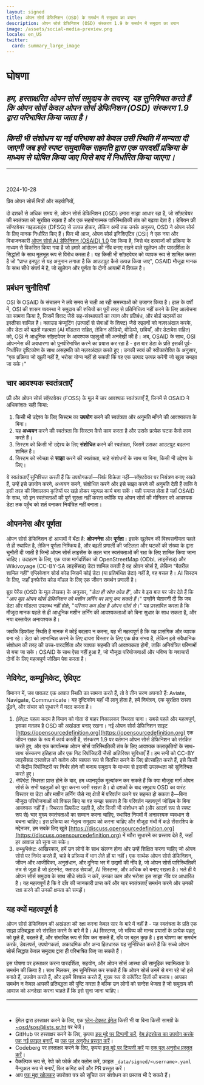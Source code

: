 ```yaml
---
layout: signed
title: ओपन सोर्स डेफिनिशन (OSD) के समर्थन में समुदाय का बयान
description: ओपन सोर्स डेफिनिशन (OSD) संस्करण 1.9 के समर्थन में समुदाय का बयान
image: /assets/social-media-preview.png
locale: en_US
twitter:
  card: summary_large_image
---
```


# **घोषणा**

## *हम, हस्ताक्षरित ओपन सोर्स समुदाय के सदस्य, यह सुनिश्चित करते हैं कि ओपन सोर्स केवल ओपन सोर्स डेफिनिशन (OSD) संस्करण 1.9 द्वारा परिभाषित किया जाता है।*

## *किसी भी संशोधन या नई परिभाषा को केवल उसी स्थिति में मान्यता दी जाएगी जब इसे स्पष्ट समुदायिक सहमति द्वारा एक पारदर्शी प्रक्रिया के माध्यम से घोषित किया जाए जिसे बाद में निर्धारित किया जाएगा।*

---
<br>

2024-10-28

प्रिय ओपन सोर्स मित्रों और सहयोगियों,

दो दशकों से अधिक समय से, ओपन सोर्स डेफिनिशन (OSD) हमारा साझा आधार रहा है, जो सॉफ़्टवेयर की स्वतंत्रता को सुरक्षित रखता है और एक सहयोगात्मक पारिस्थितिकी तंत्र को बढ़ावा देता है। डेबियन फ्री सॉफ्टवेयर गाइडलाइंस (DFSG) से उत्पन्न होकर, लेकिन अभी तक उनके अनुरूप, OSD ने ओपन सोर्स के लिए मानक निर्धारित किए हैं। फिर भी आज, ओपन सोर्स इनिशिएटिव (OSI) ने एक नया और विभाजनकारी [ओपन सोर्स AI डेफिनिशन (OSAID) 1.0](https://opensource.org/ai/open-source-ai-definition) पेश किया है, जिसे बंद दरवाजों की प्रक्रिया के माध्यम से विकसित किया गया है जो हमारे आंदोलन की नींव बनाए रखने वाले खुलेपन और पारदर्शिता के सिद्धांतों के साथ मूलभूत रूप से विरोध करता है। यह किसी भी सॉफ़्टवेयर को व्यापक रूप से शामिल करता है जो "प्राप्त इनपुट से यह अनुमान लगाता है कि आउटपुट कैसे उत्पन्न किया जाए", OSAID मौजूदा मानक के साथ सीधे संघर्ष में है, जो खुलेपन और पूर्णता के दोनों आयामों में विफल है।

## प्रबंधन चुनौतियाँ

OSI के OSAID के संचालन ने लंबे समय से चली आ रही समस्याओं को उजागर किया है। हाल के वर्षों में, OSI की शासन व्यवस्था ने समुदाय की रुचियों का पूरी तरह से प्रतिनिधित्व नहीं करने के लिए आलोचना का सामना किया है, जिसमें विवाद जैसे सह-संस्थापकों का त्याग और प्रतिबंध, और बोर्ड सदस्यों का इस्तीफा शामिल है। क्लाउड कंप्यूटिंग (उत्पादों से सेवाओं के शिफ्ट) जैसे रुझानों को नज़रअंदाज़ करके, और डेटा की बढ़ती महत्वता (AI मॉडलस सहित, लेकिन ऑडियो, वीडियो, छवियाँ, और डेटाबेस सहित) को, OSI ने आधुनिक सॉफ़्टवेयर के आवश्यक पहलुओं की अनदेखी की है। अब, OSAID के साथ, OSI ओपननेस की अवधारणा को पुनर्परिभाषित करने का प्रयास कर रहा है - इस बार डेटा के प्रति इसकी पूर्व-निर्धारित दृष्टिकोण के साथ असहमति को नज़रअंदाज़ करते हुए। उनकी स्वयं की स्वीकारोक्ति के अनुसार, "एक प्रक्रिया जो खुली नहीं है, भरोसा योग्य नहीं हो सकती कि वह एक उत्पाद उत्पन्न करेगी जो खुला समझा जा सके।"

## चार आवश्यक स्वतंत्रताएँ

फ्री और ओपन सोर्स सॉफ़्टवेयर (FOSS) के मूल में चार आवश्यक स्वतंत्रताएँ हैं, जिनमें से OSAID ने अधिकांशतः सही किया:

1. किसी भी उद्देश्य के लिए सिस्टम का **उपयोग** करने की स्वतंत्रता और अनुमति माँगने की आवश्यकता के बिना।
2. यह **अध्ययन** करने की स्वतंत्रता कि सिस्टम कैसे काम करता है और उसके प्रत्येक घटक कैसे काम करते हैं।
3. सिस्टम को किसी भी उद्देश्य के लिए **संशोधित** करने की स्वतंत्रता, जिसमें उसका आउटपुट बदलना शामिल है।
4. सिस्टम को स्वेच्छा से **साझा** करने की स्वतंत्रता, चाहे संशोधनों के साथ या बिना, किसी भी उद्देश्य के लिए।

ये स्वतंत्रताएँ सुनिश्चित करती हैं कि उपयोगकर्ता—सिर्फ विक्रेता नहीं—सॉफ़्टवेयर पर नियंत्रण बनाए रखते हैं, उन्हें इसे उपयोग करने, अध्ययन करने, संशोधित करने और इसे साझा करने की अनुमति देती हैं ताकि वे इसी तरह की विशालतम कृतियों पर खड़े होकर व्युत्पन्न कार्य बना सकें। यही समाप्त होता है यहाँ OSAID के साथ, जो इन स्वतंत्रताओं की पूर्ण सुरक्षा नहीं करता क्योंकि यह ओपन सोर्स की मोनिकर को आवश्यक डेटा तक पहुँच को शर्त बनाकर नियंत्रित नहीं बनाता।

## ओपननेस और पूर्णता

ओपन सोर्स डेफिनिशन दो आयामों में बँटा है: **ओपननेस** और **पूर्णता**। इसके खुलेपन की विश्वसनीयता पहले से ही स्थापित है, लेकिन पूर्णता निष्क्रिय है, और बढ़ती प्रणाली की जटिलता और घटकों की संख्या के द्वारा चुनौती दी जाती है जिन्हें ओपन सोर्स लाइसेंस के तहत चार स्वतंत्रताओं की रक्षा के लिए शामिल किया जाना चाहिए। उदाहरण के लिए, एक यात्रा मार्गदर्शिका जो OpenStreetMap (ODbL लाइसेंसड) और Wikivoyage (CC-BY-SA लाइसेंसड) डेटा शामिल करती है वह ओपन सोर्स है, लेकिन "बैतरीज़ शामिल नहीं" एप्लिकेशन सोर्स कोड जिसमें कोई डेटा (या प्रतिबंधित डेटा) नहीं है, वह वसल है। AI सिस्टम के लिए, जहाँ इनफेरेंस कोड मॉडल के लिए एक जीवन समर्थन प्रणाली है।

ब्रूस पेरेंस (OSD के मूल लेखक) के अनुसार, "*डेटा ही स्रोत कोड है*", और वे इस बात पर जोर देते हैं कि "*आप मूल ओपन सोर्स डेफिनिशन को मशीन लर्निंग पर लागू कर सकते हैं*।" उन्होंने चेतावनी दी कि जब डेटा और मॉडल्स उपलब्ध नहीं होते, "*परिणाम कम होता है ओपन सोर्स से*।" यह प्रस्तावित करता है कि मौजूदा मानक पहले से ही आधुनिक मशीन लर्निंग की आवश्यकताओं को बिना सुधार के साध सकता है, और नया दस्तावेज़ अनावश्यक है।

जबकि डिफॉल्ट स्थिति है मानक में कोई बदलाव न करना, यह भी महत्वपूर्ण है कि यह प्रासंगिक और व्यापक बना रहे। डेटा को लाभान्वित करने के लिए दायरा विस्तार के लिए एक क्षेत्र संभव है, लेकिन इसे संवैधानिक संशोधन की तरह की उच्च-पारदर्शिता और व्यापक सहमति की आवश्यकता होगी, ताकि अनियंत्रित परिणामों से बचा जा सके। OSAID के साथ ऐसा नहीं हुआ है, जो मौजूदा परियोजनाओं और भविष्य के नवाचारों दोनों के लिए महत्वपूर्ण जोखिम पेश करता है।

## नेविगेट, कम्यूनिकेट, ऐविएट

विमानन में, जब पायलट एक आपात स्थिति का सामना करते हैं, तो वे तीन चरण अपनाते हैं: Aviate, Navigate, Communicate। यह दृष्टिकोण यहाँ भी लागू होता है, हमें नियंत्रण, एक सुरक्षित रास्ता ढूँढने, और संचार को सुधारने में मदद करता है।

1.	*ऐविएट*: पहला कदम है विमान को गोता से बाहर निकालकर स्थिरता पाना। सबसे पहले और महत्वपूर्ण, इसका मतलब है OSD की अखंडता बनाए रखना। नई ओपन सोर्स डेफिनिशन साइट [https://opensourcedefinition.org](https://opensourcedefinition.org) एक जीवन रक्षक के रूप में कार्य करती है, संस्करण 1.9 पर वर्तमान ओपन सोर्स डेफिनिशन को संरक्षित करते हुए, और एक कार्यात्मक ओपन सोर्स पारिस्थितिकी तंत्र के लिए आवश्यक कलाकृतियों के साथ-साथ संस्करण इतिहास और एक गिट रिपॉजिटरी जैसी अतिरिक्त सुविधाएँ हैं। हम सभी को CC-BY लाइसेंसड दस्तावेज़ को क्लोन और व्यापक रूप से वितरित करने के लिए प्रोत्साहित करते हैं, इसे किसी भी केंद्रीय रिपॉजिटरी पर निर्भर होने की बजाय समुदाय के माध्यम से इसकी उपलब्धता को सुनिश्चित करते हुए।
2.	*नेविगेट*: स्थिरता प्राप्त होने के बाद, हम ध्यानपूर्वक मूल्यांकन कर सकते हैं कि क्या मौजूदा मार्ग ओपन सोर्स के सभी पहलुओं को पूरा करना जारी रखता है। दो दशकों के बाद समुदाय OSD का वारंट विस्तार या डेटा और मशीन लर्निंग जैसे नए क्षेत्रों में परिवर्तन करने पर सहमत हो सकता है—बिना मौजूदा परियोजनाओं को विफल किए या वह समझ सकता है कि परिवर्तन महत्वपूर्ण जोखिम के बिना आवश्यक नहीं हैं। स्थिरता डिफॉल्ट रहती है, और किसी भी संशोधन को (और आदर्श रूप से स्पष्ट रूप से) चार मुख्य स्वतंत्रताओं का सम्मान करना चाहिए, स्थापित नियमों में अनावश्यक व्यवधान से बचना चाहिए। इस प्रक्रिया का नेतृत्व समुदाय को करना चाहिए और मौजूदा मंचों में कड़े सेंसरशिप के मद्देनजर, हम सबके लिए खुले [https://discuss.opensourcedefinition.org](https://discuss.opensourcedefinition.org) में ब्यौरा सुधारने का प्रस्ताव देते हैं, जहाँ हर आवाज़ को सुना जा सके।
3.	*कम्यूनिकेट*: आखिरकार, हमें उन लोगों के साथ संलग्न होना और उन्हें शिक्षित करना चाहिए जो ओपन सोर्स पर निर्भर करते हैं, चाहे वे प्रक्रिया में भाग लेते हों या नहीं। एक सार्थक ओपन सोर्स डेफिनिशन, जीवन और आजीविका, अनुसंधान, और दुनिया भर में उद्यमों की नींव है, जो ओपन सोर्स पारिस्थितिकी तंत्र से जुड़ा है जो इंटरनेट, क्लाउड सेवाओं, AI सिस्टम्स, और अधिक को बनाए रखता है। भले ही वे ओपन सोर्स समुदाय के साथ सीधे संपर्क न करें, उनका काम और भरोसा इस साझा नींव पर आधारित है। यह महत्वपूर्ण है कि वे दाँव की जानकारी प्राप्त करें और चार स्वतंत्रताएँ समर्थन करने और उनकी रक्षा करने की उनकी क्षमता को समझें।

## यह क्यों महत्वपूर्ण है

ओपन सोर्स डेफिनिशन की अखंडता की रक्षा करना केवल सार के बारे में नहीं है - यह स्वतंत्रता के प्रति एक साझा प्रतिबद्धता को संरक्षित करने के बारे में है। AI सिस्टम्स, जो भविष्य की मानव प्रयासों के प्रत्येक पहलू को छूते हैं, बदलते हैं, और संभावित रूप से विष कर सकते हैं, दाँव पर बहुत कुछ है। इस घोषणा का समर्थन करके, डेवलपर्स, उपयोगकर्ता, अकादमिक और अन्य हितधारक यह सुनिश्चित करते हैं कि सच्चे ओपन सोर्स सिद्धांत केवल समुदाय द्वारा ही परिभाषित किए जा सकते हैं।

इस घोषणा पर हस्ताक्षर करना पारदर्शिता, सहयोग, और ओपन सोर्स आस्था की सामूहिक स्वामित्वता के समर्थन की क्रिया है। साथ मिलकर, हम सुनिश्चित कर सकते हैं कि ओपन सोर्स उनमें से बना रहे जो इसे बनाते हैं, उपयोग करते हैं, और इसमें विश्वास करते हैं, मुख्य रूप से कॉर्पोरेट हितों की बजाय। आपका समर्थन न केवल आपकी प्रतिबद्धता की पुष्टि करता है बल्कि उन लोगों को सन्देश भेजता है जो समुदाय की आवाज़ को अनदेखा करना चाहते हैं कि इसे सुना जाना चाहिए।

---
<br>

- ईमेल द्वारा हस्ताक्षर करने के लिए, एक [प्लेन-टेक्स्ट ईमेल](https://useplaintext.email/) किसी भी या बिना किसी सामग्री के [~osd/sos@lists.sr.ht](mailto:~osd/sos@lists.sr.ht) पर भेजें।
- GitHub पर हस्ताक्षर करने के लिए, कृपया [इस मुद्दे पर टिप्पणी करें](https://github.com/OpenSourceDefinition/SaveOpenSource/issues/1), [वेब इंटरफेस का उपयोग करके एक नई फ़ाइल बनाएँ](https://github.com/OpenSourceDefinition/SaveOpenSource/new/master/_data/signed), या [एक पुल अनुरोध प्रस्तुत करें](https://github.com/OpenSourceDefinition/SaveOpenSource/pulls)।
- Codeberg पर हस्ताक्षर करने के लिए, कृपया [इस मुद्दे पर टिप्पणी करें](https://codeberg.org/osd/sos/issues/1) या [एक पुल अनुरोध प्रस्तुत करें](https://codeberg.org/osd/sos/pulls)।
- वैकल्पिक रूप से, रेपो को फोर्क और क्लोन करें, फ़ाइल `_data/signed/<username>.yaml` मैन्युअल रूप से बनाएँ, फिर कमिट करें और PR प्रस्तुत करें।
- आप [एक मुद्दा खोलकर](https://codeberg.org/osd/sos/issues) उपरोक्त पत्र को सूचित कर संशोधन का प्रस्ताव भी दे सकते हैं।